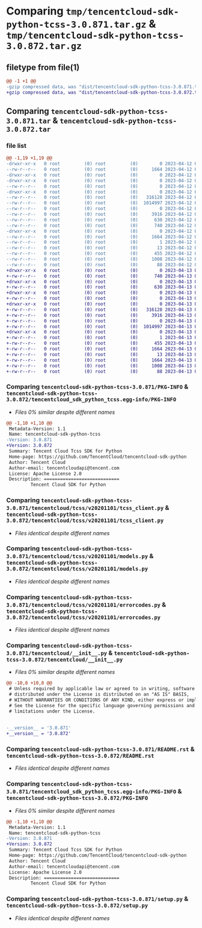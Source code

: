 # Comparing `tmp/tencentcloud-sdk-python-tcss-3.0.871.tar.gz` & `tmp/tencentcloud-sdk-python-tcss-3.0.872.tar.gz`

## filetype from file(1)

```diff
@@ -1 +1 @@
-gzip compressed data, was "dist/tencentcloud-sdk-python-tcss-3.0.871.tar", last modified: Wed Apr 12 00:42:32 2023, max compression
+gzip compressed data, was "dist/tencentcloud-sdk-python-tcss-3.0.872.tar", last modified: Thu Apr 13 00:58:59 2023, max compression
```

## Comparing `tencentcloud-sdk-python-tcss-3.0.871.tar` & `tencentcloud-sdk-python-tcss-3.0.872.tar`

### file list

```diff
@@ -1,19 +1,19 @@
-drwxr-xr-x   0 root         (0) root         (0)        0 2023-04-12 00:42:32.000000 tencentcloud-sdk-python-tcss-3.0.871/
--rw-r--r--   0 root         (0) root         (0)     1664 2023-04-12 00:42:32.000000 tencentcloud-sdk-python-tcss-3.0.871/PKG-INFO
-drwxr-xr-x   0 root         (0) root         (0)        0 2023-04-12 00:42:32.000000 tencentcloud-sdk-python-tcss-3.0.871/tencentcloud/
-drwxr-xr-x   0 root         (0) root         (0)        0 2023-04-12 00:42:32.000000 tencentcloud-sdk-python-tcss-3.0.871/tencentcloud/tcss/
--rw-r--r--   0 root         (0) root         (0)        0 2023-04-12 00:42:32.000000 tencentcloud-sdk-python-tcss-3.0.871/tencentcloud/tcss/__init__.py
-drwxr-xr-x   0 root         (0) root         (0)        0 2023-04-12 00:42:32.000000 tencentcloud-sdk-python-tcss-3.0.871/tencentcloud/tcss/v20201101/
--rw-r--r--   0 root         (0) root         (0)   316128 2023-04-12 00:42:32.000000 tencentcloud-sdk-python-tcss-3.0.871/tencentcloud/tcss/v20201101/tcss_client.py
--rw-r--r--   0 root         (0) root         (0)  1014997 2023-04-12 00:42:32.000000 tencentcloud-sdk-python-tcss-3.0.871/tencentcloud/tcss/v20201101/models.py
--rw-r--r--   0 root         (0) root         (0)        0 2023-04-12 00:42:32.000000 tencentcloud-sdk-python-tcss-3.0.871/tencentcloud/tcss/v20201101/__init__.py
--rw-r--r--   0 root         (0) root         (0)     3916 2023-04-12 00:42:32.000000 tencentcloud-sdk-python-tcss-3.0.871/tencentcloud/tcss/v20201101/errorcodes.py
--rw-r--r--   0 root         (0) root         (0)      630 2023-04-12 00:42:32.000000 tencentcloud-sdk-python-tcss-3.0.871/tencentcloud/__init__.py
--rw-r--r--   0 root         (0) root         (0)      740 2023-04-12 00:42:32.000000 tencentcloud-sdk-python-tcss-3.0.871/README.rst
-drwxr-xr-x   0 root         (0) root         (0)        0 2023-04-12 00:42:32.000000 tencentcloud-sdk-python-tcss-3.0.871/tencentcloud_sdk_python_tcss.egg-info/
--rw-r--r--   0 root         (0) root         (0)     1664 2023-04-12 00:42:32.000000 tencentcloud-sdk-python-tcss-3.0.871/tencentcloud_sdk_python_tcss.egg-info/PKG-INFO
--rw-r--r--   0 root         (0) root         (0)        1 2023-04-12 00:42:32.000000 tencentcloud-sdk-python-tcss-3.0.871/tencentcloud_sdk_python_tcss.egg-info/dependency_links.txt
--rw-r--r--   0 root         (0) root         (0)       13 2023-04-12 00:42:32.000000 tencentcloud-sdk-python-tcss-3.0.871/tencentcloud_sdk_python_tcss.egg-info/top_level.txt
--rw-r--r--   0 root         (0) root         (0)      455 2023-04-12 00:42:32.000000 tencentcloud-sdk-python-tcss-3.0.871/tencentcloud_sdk_python_tcss.egg-info/SOURCES.txt
--rw-r--r--   0 root         (0) root         (0)     1008 2023-04-12 00:42:32.000000 tencentcloud-sdk-python-tcss-3.0.871/setup.py
--rw-r--r--   0 root         (0) root         (0)       88 2023-04-12 00:42:32.000000 tencentcloud-sdk-python-tcss-3.0.871/setup.cfg
+drwxr-xr-x   0 root         (0) root         (0)        0 2023-04-13 00:58:59.000000 tencentcloud-sdk-python-tcss-3.0.872/
+-rw-r--r--   0 root         (0) root         (0)      740 2023-04-13 00:58:59.000000 tencentcloud-sdk-python-tcss-3.0.872/README.rst
+drwxr-xr-x   0 root         (0) root         (0)        0 2023-04-13 00:58:59.000000 tencentcloud-sdk-python-tcss-3.0.872/tencentcloud/
+-rw-r--r--   0 root         (0) root         (0)      630 2023-04-13 00:58:59.000000 tencentcloud-sdk-python-tcss-3.0.872/tencentcloud/__init__.py
+drwxr-xr-x   0 root         (0) root         (0)        0 2023-04-13 00:58:59.000000 tencentcloud-sdk-python-tcss-3.0.872/tencentcloud/tcss/
+-rw-r--r--   0 root         (0) root         (0)        0 2023-04-13 00:58:59.000000 tencentcloud-sdk-python-tcss-3.0.872/tencentcloud/tcss/__init__.py
+drwxr-xr-x   0 root         (0) root         (0)        0 2023-04-13 00:58:59.000000 tencentcloud-sdk-python-tcss-3.0.872/tencentcloud/tcss/v20201101/
+-rw-r--r--   0 root         (0) root         (0)   316128 2023-04-13 00:58:59.000000 tencentcloud-sdk-python-tcss-3.0.872/tencentcloud/tcss/v20201101/tcss_client.py
+-rw-r--r--   0 root         (0) root         (0)     3916 2023-04-13 00:58:59.000000 tencentcloud-sdk-python-tcss-3.0.872/tencentcloud/tcss/v20201101/errorcodes.py
+-rw-r--r--   0 root         (0) root         (0)        0 2023-04-13 00:58:59.000000 tencentcloud-sdk-python-tcss-3.0.872/tencentcloud/tcss/v20201101/__init__.py
+-rw-r--r--   0 root         (0) root         (0)  1014997 2023-04-13 00:58:59.000000 tencentcloud-sdk-python-tcss-3.0.872/tencentcloud/tcss/v20201101/models.py
+drwxr-xr-x   0 root         (0) root         (0)        0 2023-04-13 00:58:59.000000 tencentcloud-sdk-python-tcss-3.0.872/tencentcloud_sdk_python_tcss.egg-info/
+-rw-r--r--   0 root         (0) root         (0)        1 2023-04-13 00:58:59.000000 tencentcloud-sdk-python-tcss-3.0.872/tencentcloud_sdk_python_tcss.egg-info/dependency_links.txt
+-rw-r--r--   0 root         (0) root         (0)      455 2023-04-13 00:58:59.000000 tencentcloud-sdk-python-tcss-3.0.872/tencentcloud_sdk_python_tcss.egg-info/SOURCES.txt
+-rw-r--r--   0 root         (0) root         (0)     1664 2023-04-13 00:58:59.000000 tencentcloud-sdk-python-tcss-3.0.872/tencentcloud_sdk_python_tcss.egg-info/PKG-INFO
+-rw-r--r--   0 root         (0) root         (0)       13 2023-04-13 00:58:59.000000 tencentcloud-sdk-python-tcss-3.0.872/tencentcloud_sdk_python_tcss.egg-info/top_level.txt
+-rw-r--r--   0 root         (0) root         (0)     1664 2023-04-13 00:58:59.000000 tencentcloud-sdk-python-tcss-3.0.872/PKG-INFO
+-rw-r--r--   0 root         (0) root         (0)     1008 2023-04-13 00:58:59.000000 tencentcloud-sdk-python-tcss-3.0.872/setup.py
+-rw-r--r--   0 root         (0) root         (0)       88 2023-04-13 00:58:59.000000 tencentcloud-sdk-python-tcss-3.0.872/setup.cfg
```

### Comparing `tencentcloud-sdk-python-tcss-3.0.871/PKG-INFO` & `tencentcloud-sdk-python-tcss-3.0.872/tencentcloud_sdk_python_tcss.egg-info/PKG-INFO`

 * *Files 0% similar despite different names*

```diff
@@ -1,10 +1,10 @@
 Metadata-Version: 1.1
 Name: tencentcloud-sdk-python-tcss
-Version: 3.0.871
+Version: 3.0.872
 Summary: Tencent Cloud Tcss SDK for Python
 Home-page: https://github.com/TencentCloud/tencentcloud-sdk-python
 Author: Tencent Cloud
 Author-email: tencentcloudapi@tencent.com
 License: Apache License 2.0
 Description: ============================
         Tencent Cloud SDK for Python
```

### Comparing `tencentcloud-sdk-python-tcss-3.0.871/tencentcloud/tcss/v20201101/tcss_client.py` & `tencentcloud-sdk-python-tcss-3.0.872/tencentcloud/tcss/v20201101/tcss_client.py`

 * *Files identical despite different names*

### Comparing `tencentcloud-sdk-python-tcss-3.0.871/tencentcloud/tcss/v20201101/models.py` & `tencentcloud-sdk-python-tcss-3.0.872/tencentcloud/tcss/v20201101/models.py`

 * *Files identical despite different names*

### Comparing `tencentcloud-sdk-python-tcss-3.0.871/tencentcloud/tcss/v20201101/errorcodes.py` & `tencentcloud-sdk-python-tcss-3.0.872/tencentcloud/tcss/v20201101/errorcodes.py`

 * *Files identical despite different names*

### Comparing `tencentcloud-sdk-python-tcss-3.0.871/tencentcloud/__init__.py` & `tencentcloud-sdk-python-tcss-3.0.872/tencentcloud/__init__.py`

 * *Files 0% similar despite different names*

```diff
@@ -10,8 +10,8 @@
 # Unless required by applicable law or agreed to in writing, software
 # distributed under the License is distributed on an "AS IS" BASIS,
 # WITHOUT WARRANTIES OR CONDITIONS OF ANY KIND, either express or implied.
 # See the License for the specific language governing permissions and
 # limitations under the License.
 
 
-__version__ = '3.0.871'
+__version__ = '3.0.872'
```

### Comparing `tencentcloud-sdk-python-tcss-3.0.871/README.rst` & `tencentcloud-sdk-python-tcss-3.0.872/README.rst`

 * *Files identical despite different names*

### Comparing `tencentcloud-sdk-python-tcss-3.0.871/tencentcloud_sdk_python_tcss.egg-info/PKG-INFO` & `tencentcloud-sdk-python-tcss-3.0.872/PKG-INFO`

 * *Files 0% similar despite different names*

```diff
@@ -1,10 +1,10 @@
 Metadata-Version: 1.1
 Name: tencentcloud-sdk-python-tcss
-Version: 3.0.871
+Version: 3.0.872
 Summary: Tencent Cloud Tcss SDK for Python
 Home-page: https://github.com/TencentCloud/tencentcloud-sdk-python
 Author: Tencent Cloud
 Author-email: tencentcloudapi@tencent.com
 License: Apache License 2.0
 Description: ============================
         Tencent Cloud SDK for Python
```

### Comparing `tencentcloud-sdk-python-tcss-3.0.871/setup.py` & `tencentcloud-sdk-python-tcss-3.0.872/setup.py`

 * *Files identical despite different names*

